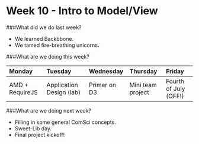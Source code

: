 # Week 10 - Intro to Model/View

###What did we do last week?

- We learned Backbbone.
- We tamed fire-breathing unicorns.

###What are we doing this week?

|Monday         | Tuesday         |Wednesday        |Thursday         |  Friday
|:-----         |:-----           |:-----           |:-----           |:----- 
| AMD + RequireJS | Application Design (lab) | Primer on D3 | Mini team project | Fourth of July (OFF!)

###What are we doing next week?

- Filling in some general ComSci concepts.
- Sweet-Lib day.
- Final project kickoff!